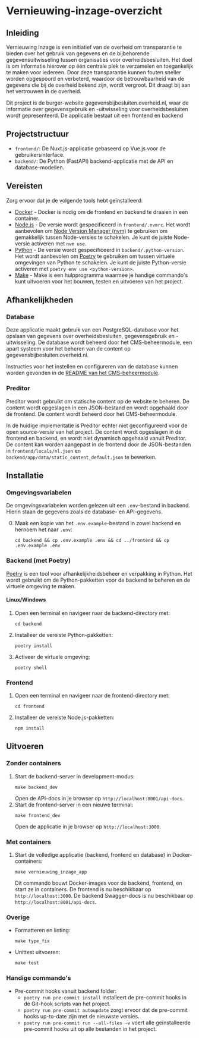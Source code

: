 # **Vernieuwing-inzage-overzicht**

## Inleiding
Vernieuwing Inzage is een initiatief van de overheid om transparantie te bieden over het gebruik van gegevens en de bijbehorende gegevensuitwisseling tussen organisaties voor overheidsbesluiten. Het doel is om informatie hierover op één centrale plek te verzamelen en toegankelijk te maken voor iedereen. Door deze transparantie kunnen fouten sneller worden opgespoord en verbeterd, waardoor de betrouwbaarheid van de gegevens die bij de overheid bekend zijn, wordt vergroot. Dit draagt bij aan het vertrouwen in de overheid.

Dit project is de burger-website gegevensbijbesluiten.overheid.nl, waar de informatie over gegevensgebruik en -uitwisseling voor overheidsbesluiten wordt gepresenteerd. De applicatie bestaat uit een frontend en backend

## Projectstructuur
- `frontend/`: De Nuxt.js-applicatie gebaseerd op Vue.js voor de gebruikersinterface.
- `backend/`: De Python (FastAPI) backend-applicatie met de API en database-modellen.

## Vereisten
Zorg ervoor dat je de volgende tools hebt geïnstalleerd:

- [Docker](https://www.docker.com/) - Docker is nodig om de frontend en backend te draaien in een container.
- [Node.js](https://nodejs.org/) - De versie wordt gespecificeerd in `frontend/.nvmrc`. Het wordt aanbevolen om [Node Version Manager (nvm)](https://github.com/nvm-sh/nvm) te gebruiken om gemakkelijk tussen Node-versies te schakelen. Je kunt de juiste Node-versie activeren met `nvm use`.
- [Python](https://www.python.org/) - De versie wordt gespecificeerd in `backend/.python-version`. Het wordt aanbevolen om [Poetry](https://python-poetry.org/) te gebruiken om tussen virtuele omgevingen van Python te schakelen. Je kunt de juiste Python-versie activeren met `poetry env use <python-version>`.
- [Make](https://www.gnu.org/software/make/) - Make is een hulpprogramma waarmee je handige commando's kunt uitvoeren voor het bouwen, testen en uitvoeren van het project.

## Afhankelijkheden
### Database
Deze applicatie maakt gebruik van een PostgreSQL-database voor het opslaan van gegevens over overheidsbesluiten, gegevensgebruik en -uitwisseling. De database wordt beheerd door het CMS-beheermodule, een apart systeem voor het beheren van de content op gegevensbijbesluiten.overheid.nl.

Instructies voor het instellen en configureren van de database kunnen worden gevonden in de [README van het CMS-beheermodule](https://github.com/MinBZK/gegevensbijbesluiten.overheid.nl/tree/main/inzage-cms).

### Preditor
Preditor wordt gebruikt om statische content op de website te beheren. De content wordt opgeslagen in een JSON-bestand en wordt opgehaald door de frontend. De content wordt beheerd door het CMS-beheermodule.

In de huidige implementatie is Preditor echter niet geconfigureerd voor de open source-versie van het project. De content wordt opgeslagen in de frontend en backend, en wordt niet dynamisch opgehaald vanuit Preditor. De content kan worden aangepast in de frontend door de JSON-bestanden in `frontend/locals/nl.json` en `backend/app/data/static_content_default.json` te bewerken.

## Installatie

### Omgevingsvariabelen
De omgevingsvariabelen worden gelezen uit een `.env`-bestand in backend. Hierin staan de gegevens zoals de database- en API-gegevens.

0. Maak een kopie van het `.env.example`-bestand in zowel backend en hernoem het naar `.env`:
   ```
   cd backend && cp .env.example .env && cd ../frontend && cp .env.example .env
   ```

### Backend (met Poetry)
[Poetry](https://python-poetry.org/) is een tool voor afhankelijkheidsbeheer en verpakking in Python. Het wordt gebruikt om de Python-pakketten voor de backend te beheren en de virtuele omgeving te maken.

#### Linux/Windows
1. Open een terminal en navigeer naar de backend-directory met:
   ```
   cd backend
   ```
2. Installeer de vereiste Python-pakketten:
   ```
   poetry install
   ```
3. Activeer de virtuele omgeving:
   ```
   poetry shell
   ```

### Frontend
1. Open een terminal en navigeer naar de frontend-directory met:
   ```
   cd frontend
   ```
2. Installeer de vereiste Node.js-pakketten:
   ```
   npm install
   ```

## Uitvoeren

### Zonder containers
1. Start de backend-server in development-modus:
   ```
   make backend_dev
   ```
   Open de API-docs in je browser op `http://localhost:8001/api-docs`.
2. Start de frontend-server in een nieuwe terminal:
   ```
   make frontend_dev
   ```
   Open de applicatie in je browser op `http://localhost:3000`.

### Met containers
1. Start de volledige applicatie (backend, frontend en database) in Docker-containers:
   ```
   make vernieuwing_inzage_app
   ```
   Dit commando bouwt Docker-images voor de backend, frontend, en start ze in containers. De frontend is nu beschikbaar op `http://localhost:3000`. De backend Swagger-docs is nu beschikbaar op `http://localhost:8001/api-docs`.

### Overige
- Formatteren en linting:
   ```
   make type_fix
   ```
- Unittest uitvoeren:
   ```
   make test
   ```

### Handige commando's
- Pre-commit hooks vanuit backend folder:
   - `poetry run pre-commit install` installeert de pre-commit hooks in de Git-hook scripts van het project.
   - `poetry run pre-commit autoupdate` zorgt ervoor dat de pre-commit hooks up-to-date zijn met de nieuwste versies.
   - `poetry run pre-commit run --all-files -v` voert alle geïnstalleerde pre-commit hooks uit op alle bestanden in het project.
